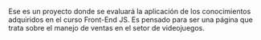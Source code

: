 Ese es un proyecto donde se evaluará la aplicación de los conocimientos adquiridos en el curso Front-End JS.
Es pensado para ser una página que trata sobre el manejo de ventas en el setor de videojuegos. 
